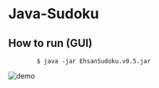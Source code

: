 # Java-Sudoku

## How to run (GUI)

            $ java -jar EhsanSudoku.v0.5.jar

![demo](https://user-images.githubusercontent.com/13570487/74612897-fe64ff80-50c6-11ea-9c57-be78d641f212.png)

